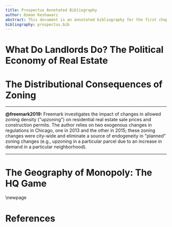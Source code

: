 ```yaml
---
title: Prospectus Annotated Bibliography
author: Osman Keshawarz
abstract: This document is an annotated bibliography for the first chapter of my prospectus. It should contain 20-25 sources.
bibliography: prospectus.bib
---
```


# What Do Landlords Do? The Political Economy of Real Estate

# The Distributional Consequences of Zoning 

___
**@freemark2019:** Freemark investigates the impact of changes in allowed zoning density ("upzoning") on residential real estate sale prices and construction permits. The author relies on two exogenous changes in regulations in Chicago, one in 2013 and the other in 2015; these zoning changes were city-wide and eliminate a source of endogeneity in "planned" zoning changes (e.g., upzoning in a particular parcel due to an increase in demand in a particular neighborhood). 

___

# The Geography of Monopoly: The HQ Game

\newpage

# References 
